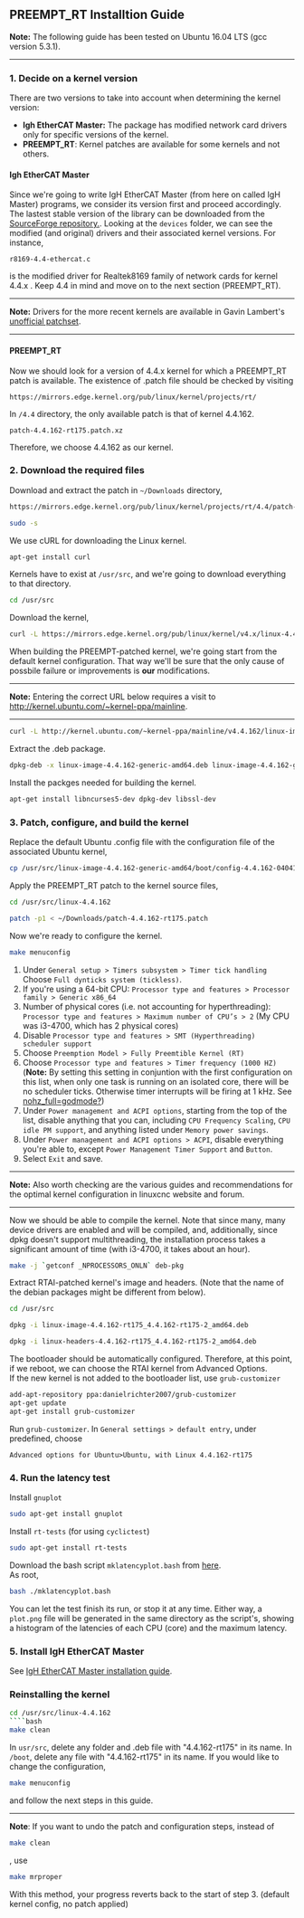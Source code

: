 

## PREEMPT_RT Installtion Guide

**Note:** The following guide has been tested on Ubuntu 16.04 LTS (gcc version 5.3.1).
___
### 1. Decide on a kernel version
There are two versions to take into account when determining the kernel version:  
* **Igh EtherCAT Master:** The package has modified network card drivers only for specific versions of the kernel. 
* **PREEMPT_RT**: Kernel patches are available for some kernels and not others.
#### Igh EtherCAT Master
Since we're going to write IgH EtherCAT Master (from here on called IgH Master) programs, we consider its version first and proceed accordingly. 
The lastest stable version of the library can be downloaded from the [SourceForge repository.](https://sourceforge.net/p/etherlabmaster/code/ci/stable-1.5/tree/). 
Looking at the `devices` folder, we can see the modified (and original) drivers and their associated kernel versions.
For instance,  
```
r8169-4.4-ethercat.c  
``` 
is the modified driver for Realtek8169 family of network cards for kernel 4.4.x . Keep 4.4 in mind and move on to the next section (PREEMPT_RT).  
___
**Note:** Drivers for the more recent kernels are available in Gavin Lambert's [unofficial patchset](https://sourceforge.net/u/uecasm/etherlab-patches/ci/default/tree/#readme).    
___
#### PREEMPT_RT
Now we should look for a version of 4.4.x kernel for which a PREEMPT_RT patch is available. The existence of .patch file should be checked by visiting   
```
https://mirrors.edge.kernel.org/pub/linux/kernel/projects/rt/
``` 
In `/4.4` directory, the only available patch is that of kernel 4.4.162.
```
patch-4.4.162-rt175.patch.xz     
```
Therefore, we choose 4.4.162 as our kernel.
### 2. Download the required files
Download and extract the patch in `~/Downloads` directory,
```bash
https://mirrors.edge.kernel.org/pub/linux/kernel/projects/rt/4.4/patch-4.4.162-rt175.patch.xz
```
```bash
sudo -s
```
We use cURL for downloading the Linux kernel.
```bash
apt-get install curl
```
Kernels have to exist at `/usr/src`, and we're going to download everything to that directory.
```bash
cd /usr/src
```
Download the kernel,
```bash
curl -L https://mirrors.edge.kernel.org/pub/linux/kernel/v4.x/linux-4.4.162.tar.xz | tar xJ
```
When building the PREEMPT-patched kernel, we're going start from the default kernel configuration. That way we'll be sure that the only cause of possbile failure or improvements is **our** modifications.
___
**Note:** Entering the correct URL below requires a visit to http://kernel.ubuntu.com/~kernel-ppa/mainline.
___
```bash
curl -L http://kernel.ubuntu.com/~kernel-ppa/mainline/v4.4.162/linux-image-4.4.162-0404162-generic_4.4.162-0404162.201810200432_amd64.deb -o linux-image-4.4.162-generic-amd64.deb
```
Extract the .deb package. 
```bash
dpkg-deb -x linux-image-4.4.162-generic-amd64.deb linux-image-4.4.162-generic-amd64
```
Install the packges needed for building the kernel.  
```bash
apt-get install libncurses5-dev dpkg-dev libssl-dev
```
### 3. Patch, configure, and build the kernel
Replace the default Ubuntu .config file with the configuration file of the associated Ubuntu kernel,
```bash
cp /usr/src/linux-image-4.4.162-generic-amd64/boot/config-4.4.162-0404162-generic /usr/src/linux-4.4.162/.config
```
Apply the PREEMPT_RT patch to the kernel source files,
```bash
cd /usr/src/linux-4.4.162
```
```bash
patch -p1 < ~/Downloads/patch-4.4.162-rt175.patch
```
Now we're ready to configure the kernel.
```bash
make menuconfig
```
1. Under `General setup > Timers subsystem > Timer tick handling` Choose `Full dynticks system (tickless)`. 
2. If you're using a 64-bit CPU: `Processor type and features > Processor family > Generic x86_64`
3. Number of physical cores (i.e. not accounting for hyperthreading): `Processor type and features > Maximum number of CPU’s > 2` (My CPU was i3-4700, which has 2 physical cores)
4. Disable `Processor type and features > SMT (Hyperthreading) scheduler support`
5. Choose `Preemption Model > Fully Preemtible Kernel (RT)`
6. Choose `Processor type and features > Timer frequency (1000 HZ)` (**Note:** By setting this setting in conjuntion with the first configuration on this list, when only one task is running on an isolated core, there will be no scheduler ticks. Otherwise timer interrupts will be firing at 1 kHz. See [nohz_full=godmode?](https://jeremyeder.com/2013/11/15/nohz_fullgodmode/))
7. Under `Power management and ACPI options`, starting from the top of the list, disable anything that you can, including `CPU Frequency Scaling`, `CPU idle PM support`, and anything listed under `Memory power savings`.
8. Under `Power management and ACPI options > ACPI`, disable everything you're able to, except `Power Management Timer Support` and `Button`.  
9. Select `Exit` and save.  
___
**Note:** Also worth checking are the various guides and recommendations for the optimal kernel configuration in linuxcnc website and forum.
___
Now we should be able to compile the kernel. Note that since many, many device drivers are enabled and will be compiled, and, additionally, since dpkg doesn't support multithreading, the installation process takes a significant amount of time (with i3-4700, it takes about an hour).
```bash
make -j `getconf _NPROCESSORS_ONLN` deb-pkg 
```
Extract RTAI-patched kernel's image and headers. (Note that the name of the debian packages might be different from below).  
```bash
cd /usr/src
```
```bash
dpkg -i linux-image-4.4.162-rt175_4.4.162-rt175-2_amd64.deb
```
```bash
dpkg -i linux-headers-4.4.162-rt175_4.4.162-rt175-2_amd64.deb 
```
The bootloader should be automatically configured. Therefore, at this point, if we reboot, we can choose the RTAI kernel from Advanced Options.  
If the new kernel is not added to the bootloader list, use `grub-customizer`
```bash
add-apt-repository ppa:danielrichter2007/grub-customizer
apt-get update
apt-get install grub-customizer
```
Run `grub-customizer`.
In `General settings > default entry`, under predefined, choose  
```
Advanced options for Ubuntu>Ubuntu, with Linux 4.4.162-rt175
```
### 4. Run the latency test
Install `gnuplot`
```bash
sudo apt-get install gnuplot
```
Install `rt-tests` (for using `cyclictest`)  
```bash
sudo apt-get install rt-tests
```
Download the bash script `mklatencyplot.bash` from [here](http://www.osadl.org/Create-a-latency-plot-from-cyclictest-hi.bash-script-for-latency-plot.0.html).  
As root, 
```bash
bash ./mklatencyplot.bash
```
You can let the test finish its run, or stop it at any time. Either way, a `plot.png` file will be generated in the same directory as the script's, showing a histogram of the latencies of each CPU (core) and the maximum latency. 
### 5. Install IgH EtherCAT Master
See [IgH EtherCAT Master installation guide](https://github.com/mohse-n/L7N_EtherLab/blob/master/Installation%20guides/IgH%20EtherCAT%20Master%20Installation%20Guide.md).
### Reinstalling the kernel
```bash
cd /usr/src/linux-4.4.162
````bash
make clean
`````
In `usr/src`, delete any folder and .deb file with "4.4.162-rt175" in its name.
In `/boot`, delete any file with "4.4.162-rt175" in its name.
If you would like to change the configuration, 
```bash
make menuconfig
```
and follow the next steps in this guide. 
___
**Note**: If you want to undo the patch and configuration steps, instead of 
````bash
make clean
`````
, use 
````bash
make mrproper
`````
With this method, your progress reverts back to the start of step 3. (default kernel config, no patch applied)
